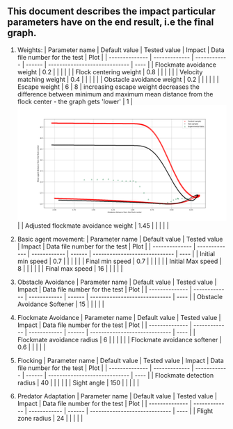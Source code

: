  ## This document describes the impact particular parameters have on the end result, i.e the final graph.

1. Weights:
   | Parameter name | Default value | Tested value | Impact | Data file number for the test | Plot |
   | -------------- | ------------- | ------------ | ------ | ----------------------------- | ---- |
   | Flockmate avoidance weight | 0.2 | | | | |
   | Flock centering weight | 0.8 | | | | |
   | Velocity matching weight | 0.4 | | | | |
   | Obstacle avoidance weight | 0.2 | | | | |
   | Escape weight | 6 | 8 | increasing escape weight decreases the difference between minimum and maximum mean distance from the flock center - the graph gets 'lower' | 1 | ![image](Plots/EscapeWeight.png) |
   | Adjusted flockmate avoidance weight | 1.45 | | | | |
  
2. Basic agent movement:
   | Parameter name | Default value | Tested value | Impact | Data file number for the test | Plot |
   | -------------- | ------------- | ------------ | ------ | ----------------------------- | ---- |
   | Initial min speed | 0.7 | | | | |
   | Final min speed | 0.7 | | | | |
   | Initial Max speed | 8 | | | | |
   | Final max speed | 16 | | | | | 

3. Obstacle Avoidance
   | Parameter name | Default value | Tested value | Impact | Data file number for the test | Plot |
   | -------------- | ------------- | ------------ | ------ | ----------------------------- | ---- |
   | Obstacle Avoidance Softener | 15 | | | | |

4. Flockmate Avoidance
   | Parameter name | Default value | Tested value | Impact | Data file number for the test | Plot |
   | -------------- | ------------- | ------------ | ------ | ----------------------------- | ---- |
   | Flockmate avoidance radius | 6 | | | | |
   | Flockmate avoidance softener | 0.6 | | | | | 

5. Flocking
   | Parameter name | Default value | Tested value | Impact | Data file number for the test | Plot |
   | -------------- | ------------- | ------------ | ------ | ----------------------------- | ---- |
   | Flockmate detection radius | 40 | | | | |
   | Sight angle | 150 | | | | | 

6. Predator Adaptation
   | Parameter name | Default value | Tested value | Impact | Data file number for the test | Plot |
   | -------------- | ------------- | ------------ | ------ | ----------------------------- | ---- |
   | Flight zone radius | 24 | | | | |